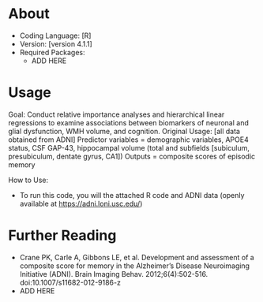 # About

- Coding Language: [R]
- Version: [version 4.1.1]
- Required Packages: 
	- ADD HERE

# Usage

Goal: Conduct relative importance analyses and hierarchical linear regressions to examine associations between biomarkers of neuronal and glial dysfunction, WMH volume, and cognition.
Original Usage: [all data obtained from ADNI] Predictor variables = demographic variables, APOE4 status, CSF GAP-43, hippocampal volume (total and subfields [subiculum, presubiculum, dentate gyrus, CA1])  Outputs = composite scores of episodic memory

How to Use: 
- To run this code, you will the attached R code and ADNI data (openly available at  https://adni.loni.usc.edu/)

# Further Reading
- Crane PK, Carle A, Gibbons LE, et al. Development and assessment of a composite score for memory in the Alzheimer’s Disease Neuroimaging Initiative (ADNI). Brain Imaging Behav. 2012;6(4):502-516. doi:10.1007/s11682-012-9186-z
- ADD HERE
